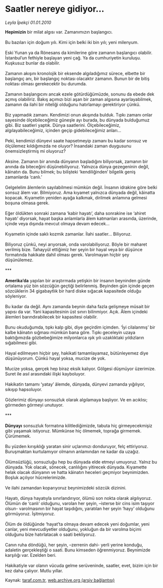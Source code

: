 # Saatler nereye gidiyor...

*Leyla İpekçi 01.01.2010*

<div class="yazi"><b>Hepimizin</b> bir milat algısı var. Zamanımızın başlangıcı. <br/><br/>Bu bazıları için doğum yılı. Kimi için belki iki bin yılı; yeni milenyum. <br/><br/>Eski Yunan ya da Rönesans da kimilerine göre zamanın başlangıcı olabilir. İstanbul’un fethiyle başlayan yeni çağ. Ya da cumhuriyetin kuruluşu. Kuşkusuz bunlar da olabilir. <br/><br/>Zamanın akışını kronolojik bir eksende algıladığımız sürece, elbette bir başlangıç anı, bir başlangıç noktası olacaktır zamanın. Bunun bir de bitiş noktası olması gerekecektir bu durumda. <br/><br/>Zamanın başlangıcını ancak ezele götürdüğümüzde, sonunu da ebede dek açmış olabiliriz. Bakış açımızı bizi aşan bir zaman algısına ayarlayabilmek, zamanın da ilahi bir niteliği olduğunu hatırlamayı gerektiriyor çünkü. <br/><br/>Biz yapmadık zamanı. Kendimizi onun akışında bulduk. Tıpkı zamanı onlar sayesinde ölçebileceğimiz güneşle ayı burada, bu dünyada bulduğumuz gibi. Biz saatleri yaptık. Dünya saatlerini. Ölçebileceğimiz, algılayabileceğimiz, içinden geçip gidebileceğimiz anları... <br/><br/>Peki, kendimizi dünyevi saate hapsetmeyip zamanı bu kadar sonsuz ve ölçülemez kıldığımızda ne oluyor? İnsandaki zaman duygusunu önemsizleştirmiş mi oluyoruz? <br/><br/>Aksine. Zamanın bir anında dünyanın başladığını biliyorsak, zamanın bir anında da biteceğini düşünebiliyoruz. Yalnızca dünya gezegeninin değil, kâinatın da. Bunu bilmek; bu bilişteki ‘kendiliğinden’ bilgelik geniş zamanlarda ‘canlı.’ <br/><br/>Gelgelelim âlemlerin sayılabilmesi mümkün değil. İnsanın idrakine göre belki sonsuz âlem var. Bilmiyoruz. Ama kıyamet yalnızca dünyada değil, kâinatta kopacak. Kıyametin yeniden ayağa kalkmak, dirilmek anlamına gelmesi boşuna olmasa gerek. <br/><br/>Eğer öldükten sonraki zamana ‘kabir hayatı’, daha sonrakine ise ‘ahiret hayatı’ diyorsak, hayat başka anlamlarla âlem katmanları arasında, üzerinde, içinde veya dışında mevcut olmaya devam edecek... <br/><br/>Kıyametin içinde saklı kozmik zamanlar. İlahi saatler... Biliyoruz. <br/><br/>Biliyoruz çünkü, neyi arıyorsak, onda varolabiliyoruz. Böyle bir maharet verilmiş bize. Tahayyül ettiğimiz her şeyin bir hayal veya bir düşünce formatında hakikate dahil olması gerek. Varolmayan hiçbir şey düşünülemez. <br/><br/>***<b> <br/><br/>Amerika’da</b> yapılan bir araştırmada yetişkin bir insanın beyninden günde ortalama yüz bin sözcüğün geçtiği belirlenmiş. Beyinden gün içinde geçen sözcüklerin 34 gigabaytlık bir hard diske sığacak kapasitede olduğu söyleniyor. <br/><br/>Bu kadar da değil. Aynı zamanda beynin daha fazla gelişmeye müsait bir yapısı da var. Yani kapasitesinin üst sınırı bilinmiyor. Açık. Âlem içindeki âlemleri barındırabilecek bir kapasitesi olabilir. <br/><br/>Bunu okuduğumda, tıpkı kalp gibi, diye geçirdim içimden. ‘İyi cilalanmış’ bir kalbe kâinatın sığması mümkün bana göre. Tıpkı geceleyin uzaya baktığımızda gözbebeğimize milyonlarca ışık yılı uzaklıktaki yıldızların sığabilmesi gibi. <br/><br/>Hayal edilmeyen hiçbir şey, hakikati tamamlayamaz, bütünleyemez diye düşünüyorum. Çünkü hayal yoksa, mucize de yok. <br/><br/>Mucize yoksa, gerçek hep biraz eksik kalıyor. Gölgesi düşmüyor üzerimize. Suret ile asıl arasındaki ilişki kayboluyor. <br/><br/>Hakikatin tamamı ‘yatay’ âlemde, dünyada, dünyevi zamanda yığılıyor, sıkışıp hapsoluyor. <br/><br/>Gözlerimiz dünyayı sonsuzluk olarak algılamaya başlıyor. Ve en acıklısı; görmeden görmeyi unutuyor. <br/><br/>***<b> <br/><br/>Dünyayı</b> sonsuzluk formatına kilitlediğimizde, tabuta hiç girmeyecekmişiz gibi yaşamak istiyoruz. Mümkünse hiç ölmemek, toprağa girmemek. Çürümemek. <br/><br/>Bu yüzden kırışıklığı yaratan sinir uçlarımızı donduruyor, felç ettiriyoruz. Buruşmaktan kurtulamıyor olmanın anlamından ne kadar da uzağız. <br/><br/>Ölümsüzlüğü, sonsuzluğu hep bu dünyada elde etmeyi umuyoruz. Yalnız bu dünyada. Yok olacak, sönecek, canlılığını yitirecek dünyada. Kıyamette helak olacak dünyanın ve hatta kâinatın heceleri geçmiyor beynimizden. Boşluk açılıyor hücrelerimizde. <br/><br/>Ve ilahi zamandan koparıyoruz beynimizdeki sözcük dizinini. <br/><br/>Hayatı, dünya hayatıyla sınırlandırıyor, ölümü son nokta olarak algılıyoruz. Ölümün de ‘canlı’ olduğunu, varolan her şeyin, –isterse bir cins isim taşıyor olsun- varolmasının bir hayat taşıdığını, yaratılan her şeyin ‘hayy’ olduğunu görmüyoruz. İşitmiyoruz. <br/><br/>Ölüm de öldüğünde ‘hayat’ta olmaya devam edecek yeni doğumlar, yeni canlar, yeni mevcudiyetler olduğunu, yokluğun da bir varolma biçimi olduğunu bize hatırlatacak o saati bekliyoruz. <br/><br/>Canın ruha döndüğü, her şeyin, –zerrenin dahi- yerli yerine konduğu, adaletin gerçekleştiği o saati. Bunu kimseden öğrenmiyoruz. Beynimizde karşılığı var. Ezelden beri. <br/><br/>Hakikatiyle var olanın vücuda gelme serüveninde, saatler, evet, bizim için bir kez daha çalıyor. Mutlu yıllar. 
              </div>

Kaynak: [taraf.com.tr](http://taraf.com.tr:80/makale/9303.htm), [web.archive.org (arşiv bağlantısı)](http://web.archive.org/web/20100325063129/http://taraf.com.tr:80/makale/9303.htm)
